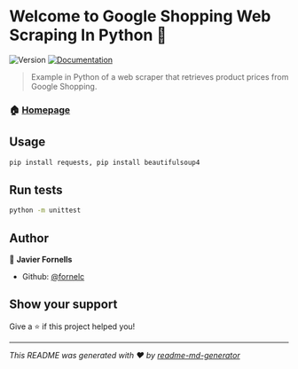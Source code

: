 # Welcome to Google Shopping Web Scraping In Python 👋
![Version](https://img.shields.io/badge/version-0.1-blue.svg?cacheSeconds=2592000)
[![Documentation](https://img.shields.io/badge/documentation-yes-brightgreen.svg)](https://github.com/fornelc/google_shopping_web_scraping#readme)

> Example in Python of a web scraper that retrieves product prices from Google Shopping.

### 🏠 [Homepage](https://github.com/fornelc/google_shopping_web_scraping)

## Usage

```sh
pip install requests, pip install beautifulsoup4
```

## Run tests

```sh
python -m unittest
```

## Author

👤 **Javier Fornells**

* Github: [@fornelc](https://github.com/fornelc)

## Show your support

Give a ⭐️ if this project helped you!


***
_This README was generated with ❤️ by [readme-md-generator](https://github.com/kefranabg/readme-md-generator)_